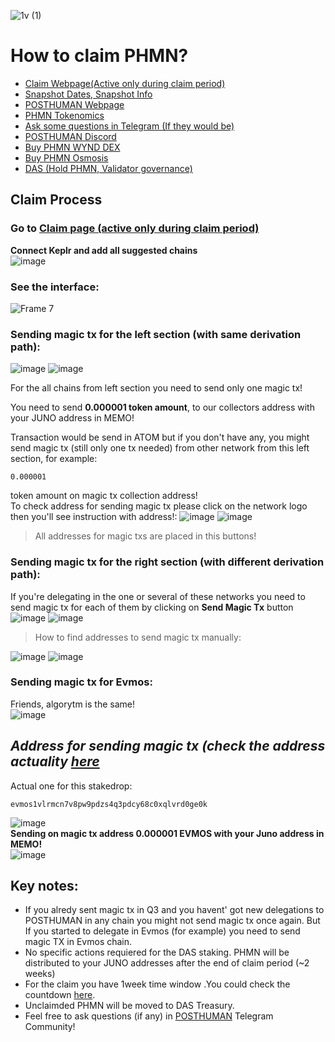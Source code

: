![1v (1)](https://user-images.githubusercontent.com/92199696/207265684-027d7e5e-929d-4133-b3ef-67055ff90022.png)
# How to claim PHMN?

- [Claim Webpage(Active only during claim period)](https://claim.posthuman.digital/)
- [Snapshot Dates, Snapshot Info](https://claim.posthuman.digital/delegators)
- [POSTHUMAN Webpage](https://posthuman.digital/)
- [PHMN Tokenomics](https://antropocosmist.medium.com/phmn-tokenomics-rus-67e9eba6bd94)
- [Ask some questions in Telegram (If they would be)](https://t.me/posthumanchat)
- [POSTHUMAN Discord](https://discord.gg/CzpvRKN9tM)
- [Buy PHMN WYND DEX](https://app.wynddao.com/swap)
- [Buy PHMN Osmosis](https://frontier.osmosis.zone/)
- [DAS (Hold PHMN, Validator governance)](https://daodao.zone/dao/juno1h5ex5dn62arjwvwkh88r475dap8qppmmec4sgxzmtdn5tnmke3lqwpplgg)

## Claim Process
### Go to [Claim page (active only during claim period)](https://claim.posthuman.digital/)
**Connect Keplr and add all suggested chains** <br/>
![image](https://user-images.githubusercontent.com/92199696/207275751-12abeb6a-c7b6-4579-8c73-c4ef9a911be2.png) <br/>
### See the interface: <br/>
![Frame 7](https://user-images.githubusercontent.com/92199696/207289411-714dca3d-aee3-413e-a678-f7e07ec95ff8.png)
<br/>

### Sending magic tx for the left section (with same derivation path): <br/>
![image](https://user-images.githubusercontent.com/92199696/207290247-e75e08fa-b64a-4cfd-8bd2-8620adb993e4.png)
![image](https://user-images.githubusercontent.com/92199696/207290627-dd9a1579-7a42-4ad1-8682-1f39c5a24375.png)


For the all chains from left section you need to send only one magic tx! 

You need to send **0.000001 token amount**, to our collectors address with your JUNO address in MEMO! 

Transaction would be send in ATOM but if you don't have any, you might send magic tx (still only one tx needed) from other network from this left section, for example: 

```
0.000001
``` 
token amount on magic tx collection address! <br/>
To check address for sending magic tx please click on the network logo then you'll see instruction with address!:
![image](https://user-images.githubusercontent.com/92199696/207292756-ccca54ac-d4f7-4b85-82f2-d01eb8a518dc.png)
![image](https://user-images.githubusercontent.com/92199696/207292837-8432f40d-d35e-4dc9-8cb3-c62cde3c56d5.png)
> All addresses for magic txs are placed in this buttons! 

### Sending magic tx for the right section (with different derivation path): <br/>
If you're delegating in the one or several of these networks you need to send magic tx for each of them by clicking on **Send Magic Tx** button<br/>
![image](https://user-images.githubusercontent.com/92199696/207293499-3770963a-fbca-4434-8079-a9f00c2ce35e.png)
![image](https://user-images.githubusercontent.com/92199696/207294829-630c3931-f7cb-4c7d-b628-fc12d14bbe4c.png)
> How to find addresses to send magic tx manually:

![image](https://user-images.githubusercontent.com/92199696/207295072-a1ea4815-2c02-43f7-934e-684098530597.png) ![image](https://user-images.githubusercontent.com/92199696/207295226-c5d5b64a-99b4-44ae-8077-b0529373e302.png)

### Sending magic tx for Evmos: <br/>
Friends, algorytm is the same! <br/>
![image](https://user-images.githubusercontent.com/92199696/207301102-9977caae-3ee5-407f-930d-7525b590b9b8.png)<br/>

## ***Address for sending magic tx (check the address actuality [here](https://claim.posthuman.digital/)***

Actual one for this stakedrop:
```
evmos1vlrmcn7v8pw9pdzs4q3pdcy68c0xqlvrd0ge0k
```

![image](https://user-images.githubusercontent.com/92199696/207301208-3f7345e5-4fa5-47a3-a81b-e013c62a239e.png)<br/>
**Sending on magic tx address 0.000001 EVMOS with your Juno address in МЕМО!** <br/>
![image](https://user-images.githubusercontent.com/92199696/207301884-3e952987-ed72-440b-a0a2-adbb241fe7f9.png)

## Key notes:
- If you alredy sent magic tx in Q3 and you havent' got new delegations to POSTHUMAN in any chain you might not send magic tx once again. But If you started to delegate in Evmos (for example) you need to send magic TX in Evmos chain. 
- No specific actions requiered for the DAS staking. PHMN will be distributed to your JUNO addresses after the end of claim period (~2 weeks)
- For the claim you have 1week time window .You could check the countdown [here](https://claim.posthuman.digital/).
- Unclaimded PHMN will be moved to DAS Treasury. 
- Feel free to ask questions (if any) in [POSTHUMAN](https://t.me/posthumanchat) Telegram Community! 

